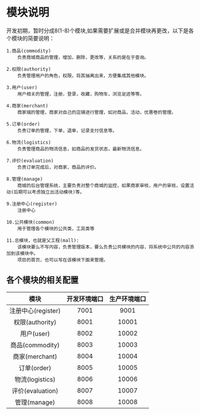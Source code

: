 # 模块说明
开发初期，暂时分成8(1-8)个模块,如果需要扩展或是合并模块再更改，以下是各个模块的简要说明：


    1.商品(commodity)
        负责商城商品的管理，增加，删除，更改等，关系的是在于查询。

    2.权限(authority)
        负责管理用户的角色，权限，将其抽离出来，方便集成其他模块。

    3.用户(user)
        用户相关的管理，注册，登录，收藏，购物车，浏览足迹等等。
        
    4.商家(merchant)
        商家端的管理，商家对自己的店铺进行管理，如对商品，活动，优惠卷的管理。

    5.订单(order)
        负责订单的管理，下单，退单，记录支付信息等。

    6.物流(logistics)
        负责管理商品的物流信息，如商品的发货状态，最新物流信息。
    
    7.评价(evaluation)
        负责订单完成后，对商家，商品的评价。

    8.管理(manage)
        商城的后台管理系统，主要负责对整个商城的监控，如果商家审核，用户的审核，设置活动(后期可以考虑独立出活动模块)等。

    9.注册中心(register)
        注册中心

    10.公共模块(common)
        用于管理各个模块的公共类，工具类等

    11.总模块，也就是父工程(mall):
        该模块要么不写内容，负责管理版本，要么负责公共模块的内容，将系统中公共的内容添加到该模块中。
        项目的首页，也可以写在该模块下面来管理。


## 各个模块的相关配置
|模块|开发环境端口|生产环境端口|
|:---:|:---:|:---:|
|注册中心(register)|7001|9001|
|权限(authority)|8001|10001|
|用户(user)|8002|10002|
|商品(commodity)|8003|10003|
|商家(merchant)|8004|10004|
|订单(order)|8005|10005|
|物流(logistics)|8006|10006|
|评价(evaluation)|8007|10007|
|管理(manage)|8008|10008|
